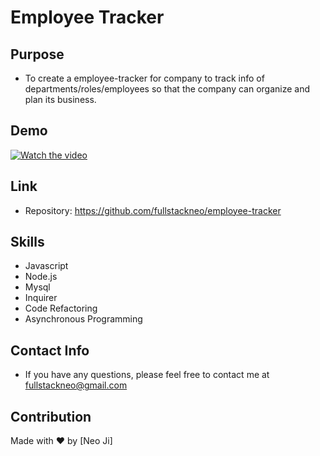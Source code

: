 # Employee Tracker

## Purpose

- To create a employee-tracker for company to track info of departments/roles/employees so that the company can organize and plan its business.

## Demo

[![Watch the video](https://i.imgur.com/vKb2F1B.png)](https://youtu.be/vt5fpE0bzSY)

## Link

- Repository: https://github.com/fullstackneo/employee-tracker

## Skills

- Javascript
- Node.js
- Mysql
- Inquirer
- Code Refactoring
- Asynchronous Programming

## Contact Info

- If you have any questions, please feel free to contact me at fullstackneo@gmail.com

## Contribution

Made with ❤️ by [Neo Ji]

